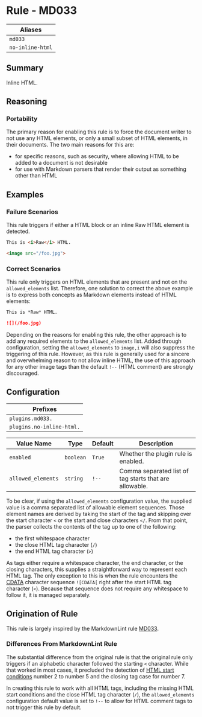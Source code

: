 # Rule - MD033

| Aliases |
| --- |
| `md033` |
| `no-inline-html` |

## Summary

Inline HTML.

## Reasoning

### Portability

The primary reason for enabling this rule is to force the document
writer to not use any HTML elements, or only a small subset of HTML
elements,  in their documents.  The two main reasons for this are:

- for specific reasons, such as security, where allowing HTML to be added to a document is not desirable
- for use with Markdown parsers that render their output as something other than HTML

## Examples

### Failure Scenarios

This rule triggers if either a HTML block or an inline Raw HTML element is detected.

```Markdown
This is <i>Raw</i> HTML.

<image src="/foo.jpg">
```

### Correct Scenarios

This rule only triggers on HTML elements that are present and not on the
`allowed_elements` list.  Therefore, one solution to correct the above
example is to express both concepts as Markdown elements instead of HTML
elements:

```Markdown
This is *Raw* HTML.

![](/foo.jpg)
```

Depending on the reasons for enabling this rule, the other approach is
to add any required elements to the `allowed_elements` list.  Added
through configuration, setting the `allowed_elements` to `image,i` will
also suppress the triggering of this rule.
However, as this rule is generally used for a sincere and overwhelming
reason to not allow inline HTML, the use of this approach for any other
image tags than the default `!--` (HTML comment) are strongly discouraged.

## Configuration

| Prefixes |
| --- |
| `plugins.md033.` |
| `plugins.no-inline-html.` |

| Value Name | Type | Default | Description |
| -- | -- | -- | -- |
| `enabled` | `boolean` | `True` | Whether the plugin rule is enabled. |
| `allowed_elements` | `string` | `!--` | Comma separated list of tag starts that are allowable. |

To be clear, if using the `allowed_elements` configuration value, the supplied
value is a comma separated list of allowable element sequences.  Those
element names are derived by taking the start of the tag and skipping
over the start character `<` or the start and close characters `</`.
From that point, the parser collects the contents of the tag up to one of the
following:

- the first whitespace character
- the close HTML tag character (`/`)
- the end HTML tag character (`>`)

As tags either require a whitespace character, the end character, or
the closing characters, this supplies a straightforward way to represent each HTML
tag.  The only exception to this is when the rule encounters the
[CDATA](https://github.github.com/gfm/#cdata-section)
character sequence `![CDATA[` right after the start HTML tag character (`<`).
Because that sequence does not require any whitespace to follow it, it is managed
separately.

## Origination of Rule

This rule is largely inspired by the MarkdownLint rule
[MD033](https://github.com/DavidAnson/markdownlint/blob/main/doc/Rules.md#md033---inline-html).

### Differences From MarkdownLint Rule

The substantial difference from the original rule is that the original rule only
triggers if an alphabetic character followed the starting `<` character. While
that worked in most cases, it precluded the detection of
[HTML start conditions](https://github.github.com/gfm/#html-blocks)
number 2 to number 5 and the closing tag case for number 7.

In creating this rule to work with all HTML tags, including the missing
HTML start conditions and the close HTML tag character (`/`), the
`allowed_elements` configuration default value is set to `!--` to allow
for HTML comment tags to not trigger this rule by default.
